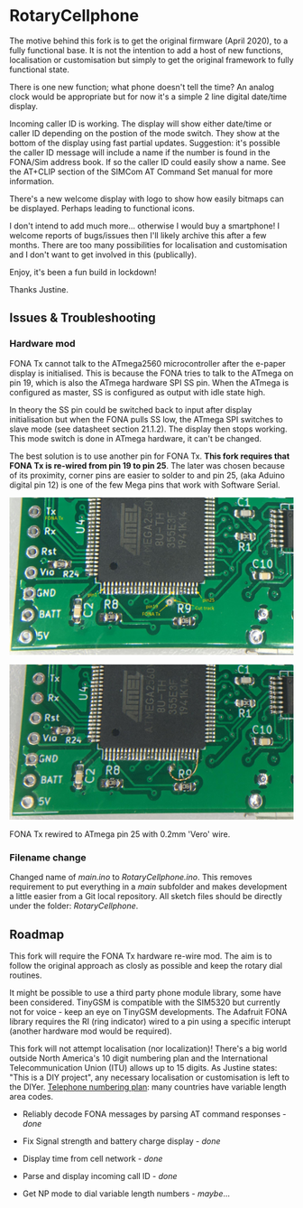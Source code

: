 # RotaryCellphone
The motive behind this fork is to get the original firmware (April 2020), to a fully functional base. It is not the intention to add a host of new functions, localisation or customisation but simply to get the original framework to fully functional state.

There is one new function; what phone doesn't tell the time? An analog clock would be appropriate but for now it's a simple 2 line digital date/time display.

Incoming caller ID is working. The display will show either date/time or caller ID depending on the postion of the mode switch. They show at the bottom of the display using fast partial updates. Suggestion: it's possible the caller ID message will include a name if the number is found in the FONA/Sim address book. If so the caller ID could easily show a name. See the AT+CLIP section of the SIMCom AT Command Set manual for more information.

There's a new welcome display with logo to show how easily bitmaps can be displayed. Perhaps leading to functional icons.

I don't intend to add much more... otherwise I would buy a smartphone! I welcome reports of bugs/issues then I'll likely archive this after a few months. There are too many possibilities for localisation and customisation and I don't want to get involved in this (publically).

Enjoy, it's been a fun build in lockdown!

Thanks Justine.

## Issues & Troubleshooting
### Hardware mod
FONA Tx cannot talk to the ATmega2560 microcontroller after the e-paper display is initialised. This is because the FONA tries to talk to the ATmega on pin 19, which is also the ATmega hardware SPI SS pin. When the ATmega is configured as master, SS is configured as output with idle state high.

In theory the SS pin could be switched back to input after display initialisation but when the FONA pulls SS low, the ATmega SPI switches to slave mode (see datasheet section 21.1.2). The display then stops working. This mode switch is done in ATmega hardware, it can't be changed.

The best solution is to use another pin for FONA Tx. **This fork requires that FONA Tx is re-wired from pin 19 to pin 25**. The later was chosen because of its proximity, corner pins are easier to solder to and pin 25, (aka Aduino digital pin 12) is one of the few Mega pins that work with Software Serial.

![Preparing the via](images/hwmod_part1.jpg "Cut the track and prepare the via as a solder pad")

![Re-wire FONA Tx](images/hwmod_part2.jpg "Re-wiring FONA Tx with 0.2mm 'Vero' wire")

FONA Tx rewired to ATmega pin 25 with 0.2mm 'Vero' wire.

### Filename change
Changed name of *main.ino* to *RotaryCellphone.ino*. This removes requirement to put everything in a *main* subfolder and makes development a little easier from a Git local repository. All sketch files should be directly under the folder: *RotaryCellphone*.

## Roadmap
This fork will require the FONA Tx hardware re-wire mod. The aim is to follow the original approach as closly as possible and keep the rotary dial routines.

It might be possible to use a third party phone module library, some have been considered. TinyGSM is compatible with the SIM5320 but currently not for voice - keep an eye on TinyGSM developments. The Adafruit FONA library requires the RI (ring indicator) wired to a pin using a specific interupt (another hardware mod would be required).

This fork will not attempt localisation (nor localization)! There's a big world outside North America's 10 digit numbering plan and the International Telecommunication Union (ITU) allows up to 15 digits. As Justine states: "This is a DIY project", any necessary localisation or customisation is left to the DIYer. [Telephone numbering plan](https://en.wikipedia.org/wiki/Telephone_numbering_plan "Telephone numbering plan"): many countries have variable length area codes.

- Reliably decode FONA messages by parsing AT command responses - *done*

- Fix Signal strength and battery charge display - *done*

- Display time from cell network - *done*

- Parse and display incoming call ID - *done*

- Get NP mode to dial variable length numbers - *maybe*...
